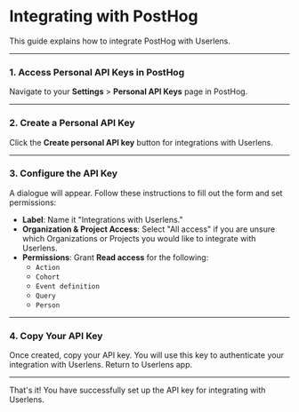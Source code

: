 # Integrating with PostHog

This guide explains how to integrate PostHog with Userlens.

---

### 1. Access Personal API Keys in PostHog
Navigate to your **Settings** > **Personal API Keys** page in PostHog.

---

### 2. Create a Personal API Key
Click the **Create personal API key** button for integrations with Userlens.

---

### 3. Configure the API Key
A dialogue will appear. Follow these instructions to fill out the form and set permissions:

- **Label**: Name it "Integrations with Userlens."
- **Organization & Project Access**: Select "All access" if you are unsure which Organizations or Projects you would like to integrate with Userlens.
- **Permissions**: Grant **Read access** for the following:
  - `Action`
  - `Cohort`
  - `Event definition`
  - `Query`
  - `Person`

---

### 4. Copy Your API Key
Once created, copy your API key. You will use this key to authenticate your integration with Userlens.
Return to Userlens app.

---

That's it! You have successfully set up the API key for integrating with Userlens.

